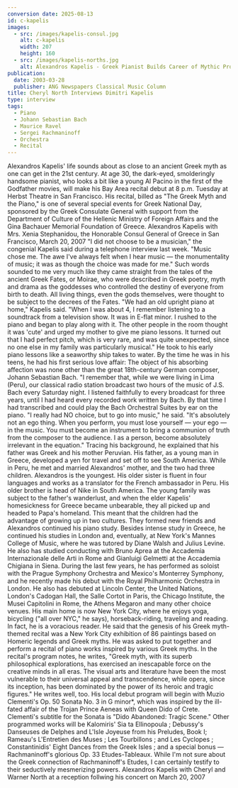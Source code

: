 ```yaml
---
conversion date: 2025-08-13
id: c-kapelis
images:
  - src: /images/kapelis-consul.jpg
    alt: c-kapelis
    width: 207
    height: 160
  - src: /images/kapelis-norths.jpg
    alt: Alexandros Kapelis - Greek Pianist Builds Career of Mythic Proportions
publication:
  date: 2003-03-28
  publisher: ANG Newspapers Classical Music Column
title: Cheryl North Interviews Dimitri Kapelis
type: interview
tags:
  - Piano
  - Johann Sebastian Bach
  - Maurice Ravel
  - Sergei Rachmaninoff
  - Orchestra
  - Recital
---
```

Alexandros Kapelis' life sounds about as close to an ancient Greek myth as one can get in the 21st century. At age 30, the dark-eyed, smolderingly handsome pianist, who looks a bit like a young Al Pacino in the first of the Godfather movies, will make his Bay Area recital debut at 8 p.m. Tuesday at Herbst Theatre in San Francisco. His recital, billed as "The Greek Myth and the Piano," is one of several special events for Greek National Day, sponsored by the Greek Consulate General with support from the Department of Culture of the Hellenic Ministry of Foreign Affairs and the Gina Bachauer Memorial Foundation of Greece. Alexandros Kapelis with Mrs. Xenia Stephanidou, the Honorable Consul General of Greece in San Francisco, March 20, 2007 "I did not choose to be a musician," the congenial Kapelis said during a telephone interview last week. "Music chose me. The awe I've always felt when I hear music — the monumentality of music; it was as though the choice was made for me." Such words sounded to me very much like they came straight from the tales of the ancient Greek Fates, or Moirae, who were described in Greek poetry, myth and drama as the goddesses who controlled the destiny of everyone from birth to death. All living things, even the gods themselves, were thought to be subject to the decrees of the Fates. "We had an old upright piano at home," Kapelis said. "When I was about 4, I remember listening to a soundtrack from a television show. It was in E-flat minor. I rushed to the piano and began to play along with it. The other people in the room thought it was 'cute' and urged my mother to give me piano lessons. It turned out that I had perfect pitch, which is very rare, and was quite unexpected, since no one else in my family was particularly musical." He took to his early piano lessons like a seaworthy ship takes to water. By the time he was in his teens, he had his first serious love affair: The object of his absorbing affection was none other than the great 18th-century German composer, Johann Sebastian Bach. "I remember that, while we were living in Lima (Peru), our classical radio station broadcast two hours of the music of J.S. Bach every Saturday night. I listened faithfully to every broadcast for three years, until I had heard every recorded work written by Bach. By that time I had transcribed and could play the Bach Orchestral Suites by ear on the piano. "I really had NO choice, but to go into music," he said. "It's absolutely not an ego thing. When you perform, you must lose yourself — your ego — in the music. You must become an instrument to bring a communion of truth from the composer to the audience. I as a person, become absolutely irrelevant in the equation." Tracing his background, he explained that his father was Greek and his mother Peruvian. His father, as a young man in Greece, developed a yen for travel and set off to see South America. While in Peru, he met and married Alexandros' mother, and the two had three children. Alexandros is the youngest. His older sister is fluent in four languages and works as a translator for the French ambassador in Peru. His older brother is head of Nike in South America. The young family was subject to the father's wanderlust, and when the elder Kapelis' homesickness for Greece became unbearable, they all picked up and headed to Papa's homeland. This meant that the children had the advantage of growing up in two cultures. They formed new friends and Alexandros continued his piano study. Besides intense study in Greece, he continued his studies in London and, eventually, at New York's Mannes College of Music, where he was tutored by Diane Walsh and Julius Levine. He also has studied conducting with Bruno Aprea at the Accademia Internazionale delle Arti in Rome and Gianluigi Gelmetti at the Accademia Chigiana in Siena. During the last few years, he has performed as soloist with the Prague Symphony Orchestra and Mexico's Monterrey Symphony, and he recently made his debut with the Royal Philharmonic Orchestra in London. He also has debuted at Lincoln Center, the United Nations, London's Cadogan Hall, the Salle Cortot in Paris, the Chicago Institute, the Musei Capitolini in Rome, the Athens Megaron and many other choice venues. His main home is now New York City, where he enjoys yoga, bicycling ("all over NYC," he says), horseback-riding, traveling and reading. In fact, he is a voracious reader. He said that the genesis of his Greek myth-themed recital was a New York City exhibition of 86 paintings based on Homeric legends and Greek myths. He was asked to put together and perform a recital of piano works inspired by various Greek myths. In the recital's program notes, he writes, "Greek myth, with its superb philosophical explorations, has exercised an inescapable force on the creative minds in all eras. The visual arts and literature have been the most vulnerable to their universal appeal and transcendence, while opera, since its inception, has been dominated by the power of its heroic and tragic figures." He writes well, too. His local debut program will begin with Muzio Clementi's Op. 50 Sonata No. 3 in G minor\*, which was inspired by the ill-fated affair of the Trojan Prince Aeneas with Queen Dido of Crete. Clementi's subtitle for the Sonata is "Dido Abandoned: Tragic Scene." Other programmed works will be Kalomiris' Sia ta Ellinopoula ; Debussy's Danseuses de Delphes and L'Isle Joyeuse from his Preludes, Book I; Rameau's L'Entretien des Muses ; Les Tourbillons ; and Les Cyclopes ; Constantinidis' Eight Dances from the Greek Isles ; and a special bonus — Rachmaninoff's glorious Op. 33 Etudes-Tableaux. While I'm not sure about the Greek connection of Rachmaninoff's Etudes, I can certainly testify to their seductively mesmerizing powers. Alexandros Kapelis with Cheryl and Warner North at a reception follwing his concert on March 20, 2007